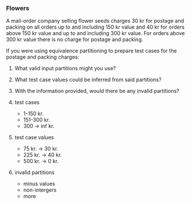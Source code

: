 ### Flowers
A mail-order company selling flower seeds charges 30 kr for postage and packing on all orders up to and including 150 kr value and 40 kr for orders above 150 kr value and up to and including 300 kr value. For orders above 300 kr value there is no charge for postage and packing.

If you were using equivalence partitioning to prepare test cases for the postage and packing charges:
1. What valid input partitions might you use?
2. What test case values could be inferred from said partitions?
3. With the information provided, would there be any invalid partitions?


1. test cases
    - 1-150 kr.
    - 151-300 kr.
    - 300 -> inf kr.

2. test case values
    - 75 kr.    -> 30 kr.
    - 225 kr.   -> 40 kr.
    - 500 kr.   -> 0 kr.

3. invalid partitions
    - minus values
    - non-intergers
    - more
